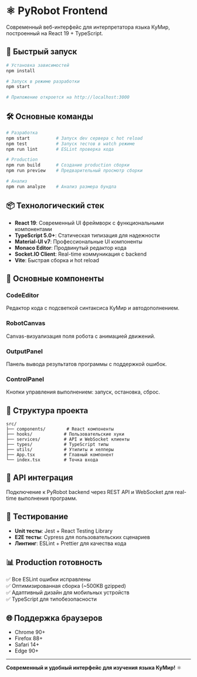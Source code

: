 # ⚛️ PyRobot Frontend

Современный веб-интерфейс для интерпретатора языка КуМир, построенный на React 19 + TypeScript.

## 🚀 Быстрый запуск

```bash
# Установка зависимостей
npm install

# Запуск в режиме разработки
npm start

# Приложение откроется на http://localhost:3000
```

## 🛠️ Основные команды

```bash
# Разработка
npm start          # Запуск dev сервера с hot reload
npm test           # Запуск тестов в watch режиме
npm run lint       # ESLint проверка кода

# Production
npm run build      # Создание production сборки
npm run preview    # Предварительный просмотр сборки

# Анализ
npm run analyze    # Анализ размера бундла
```

## 📦 Технологический стек

- **React 19**: Современный UI фреймворк с функциональными компонентами
- **TypeScript 5.0+**: Статическая типизация для надежности
- **Material-UI v7**: Профессиональные UI компоненты  
- **Monaco Editor**: Продвинутый редактор кода
- **Socket.IO Client**: Real-time коммуникация с backend
- **Vite**: Быстрая сборка и hot reload

## 🎨 Основные компоненты

### CodeEditor
Редактор кода с подсветкой синтаксиса КуМир и автодополнением.

### RobotCanvas  
Canvas-визуализация поля робота с анимацией движений.

### OutputPanel
Панель вывода результатов программы с поддержкой ошибок.

### ControlPanel
Кнопки управления выполнением: запуск, остановка, сброс.

## 📁 Структура проекта

```text
src/
├── components/        # React компоненты
├── hooks/            # Пользовательские хуки
├── services/         # API и WebSocket клиенты
├── types/            # TypeScript типы
├── utils/            # Утилиты и хелперы
├── App.tsx           # Главный компонент
└── index.tsx         # Точка входа
```

## 🔗 API интеграция

Подключение к PyRobot backend через REST API и WebSocket для real-time выполнения программ.

## 🧪 Тестирование

- **Unit тесты**: Jest + React Testing Library
- **E2E тесты**: Cypress для пользовательских сценариев
- **Линтинг**: ESLint + Prettier для качества кода

## 📊 Production готовность

✅ Все ESLint ошибки исправлены  
✅ Оптимизированная сборка (~500KB gzipped)  
✅ Адаптивный дизайн для мобильных устройств  
✅ TypeScript для типобезопасности  

## 🌐 Поддержка браузеров

- Chrome 90+
- Firefox 88+  
- Safari 14+
- Edge 90+

---

**Современный и удобный интерфейс для изучения языка КуМир!** ⚛️
